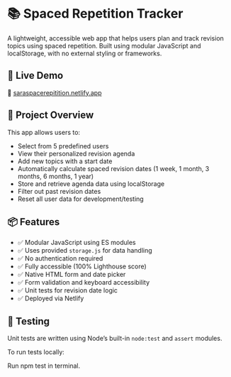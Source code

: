 # 📚 Spaced Repetition Tracker

A lightweight, accessible web app that helps users plan and track revision topics using spaced repetition. Built using modular JavaScript and localStorage, with no external styling or frameworks.

## 🚀 Live Demo

🔗 [saraspacerepitition.netlify.app](https://saraspacerepitition.netlify.app)

## 🧠 Project Overview

This app allows users to:
- Select from 5 predefined users
- View their personalized revision agenda
- Add new topics with a start date
- Automatically calculate spaced revision dates (1 week, 1 month, 3 months, 6 months, 1 year)
- Store and retrieve agenda data using localStorage
- Filter out past revision dates
- Reset all user data for development/testing

## 📦 Features

- ✅ Modular JavaScript using ES modules
- ✅ Uses provided `storage.js` for data handling
- ✅ No authentication required
- ✅ Fully accessible (100% Lighthouse score)
- ✅ Native HTML form and date picker
- ✅ Form validation and keyboard accessibility
- ✅ Unit tests for revision date logic
- ✅ Deployed via Netlify

## 🧪 Testing

Unit tests are written using Node’s built-in `node:test` and `assert` modules.

To run tests locally:


Run npm test in terminal.
